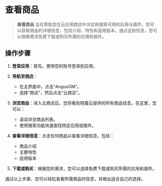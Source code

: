# 查看商品

> **查看商品** 旨在帮助您在云应用商店中浏览和搜索可用的应用与插件。您可以获取商品的详细信息，包括介绍、特性和适用版本。通过这些信息，您可以根据需求免费下载或购买所需的应用和插件。

## 操作步骤

1. **登录应用**：首先，使用您的账号登录到应用。

2. **导航至商店**：
    - 在主界面中，点击“AngusGM”。
    - 选择“商店”，然后点击“云商店”。

3. **浏览商品**：进入云商店后，您将看到晓蚕云提供的所有商品信息。在这里，您可以：
    - 滚动浏览商品列表。
    - 使用搜索功能快速查找特定应用或插件。

4. **查看详细信息**：点击任何商品以查看详细信息，包括：
    - 商品介绍
    - 主要特性
    - 适用版本

5. **下载或购买**：根据您的需求，您可以选择免费下载或购买所需的应用和插件。

通过以上步骤，您可以轻松查看所需商品的信息，并做出适合自己的选择。